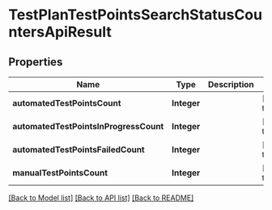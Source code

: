# TestPlanTestPointsSearchStatusCountersApiResult
## Properties

| Name | Type | Description | Notes |
|------------ | ------------- | ------------- | -------------|
| **automatedTestPointsCount** | **Integer** |  | [default to null] |
| **automatedTestPointsInProgressCount** | **Integer** |  | [default to null] |
| **automatedTestPointsFailedCount** | **Integer** |  | [default to null] |
| **manualTestPointsCount** | **Integer** |  | [default to null] |

[[Back to Model list]](../README.md#documentation-for-models) [[Back to API list]](../README.md#documentation-for-api-endpoints) [[Back to README]](../README.md)

